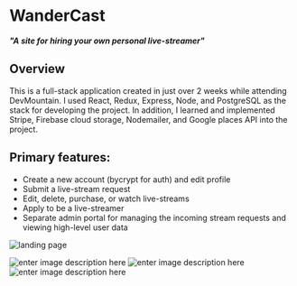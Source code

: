 # WanderCast 

***"A site for hiring your own personal live-streamer"***



## Overview

This is a full-stack application created in just over 2 weeks while attending DevMountain. I used React, Redux, Express, Node, and PostgreSQL as the stack for developing the project. In addition, I learned and implemented Stripe, Firebase cloud storage, Nodemailer, and Google places API into the project.

## Primary features:

-   Create a new account (bycrypt for auth) and edit profile
-   Submit a live-stream request
-   Edit, delete, purchase, or watch live-streams
-   Apply to be a live-streamer
-   Separate admin portal for managing the incoming stream requests and viewing high-level user data



![landing page](https://lh4.googleusercontent.com/KD_3tBGMKceNjwXmorwcDyiD4L3iGCUykV29kskbcwhK18QAsPYPfkBEraMLcSiNlp6w_Y6KYrcPhelqv0h7w1h_2-u2XAQK0GAQHZN5=s1433)


 
   ![enter image description here](https://lh4.googleusercontent.com/l7CdVrL6pGujm_piOrWY-ivcmwMOel3EgGIj4wBYf9smMwuFPhcXvdbQHe-ESbtnDMB8-KM5JcBgDNFRejaXcGmsPpvMo3KkO4IAgJPN=s525)          ![enter image description here](https://lh4.googleusercontent.com/t2yo6K71WUYGwXnyBEFk44zHqa9fO6xK9Drv2DEUqUhnZPo9yZsZWP_obkCEMulhzlfn7_U4sFIO0GyL4t72cI4OhA5SVyMUP-yw9vBr=s525)   ![enter image description here](https://lh5.googleusercontent.com/stgsvXc-SeL2OUAQRzJUa_EHgAsofEJCxNoQvEqQ5xg9NdXwqzqfhQjmsyW042CK95QNNlM2LZhNwxWdbfIcUEDxQv1ODzgiGRdLef8f=s525)
